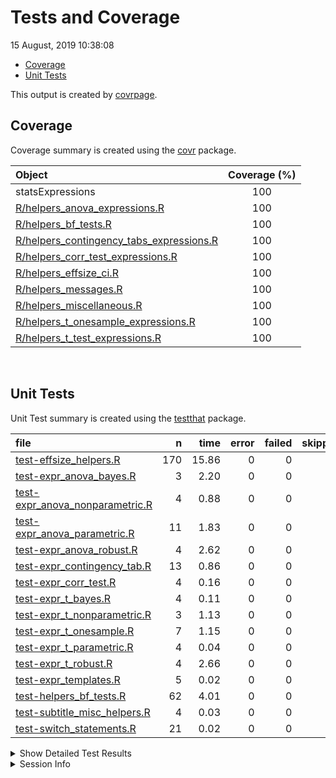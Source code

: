 Tests and Coverage
================
15 August, 2019 10:38:08

  - [Coverage](#coverage)
  - [Unit Tests](#unit-tests)

This output is created by
[covrpage](https://github.com/metrumresearchgroup/covrpage).

## Coverage

Coverage summary is created using the
[covr](https://github.com/r-lib/covr) package.

| Object                                                                                     | Coverage (%) |
| :----------------------------------------------------------------------------------------- | :----------: |
| statsExpressions                                                                           |     100      |
| [R/helpers\_anova\_expressions.R](../R/helpers_anova_expressions.R)                        |     100      |
| [R/helpers\_bf\_tests.R](../R/helpers_bf_tests.R)                                          |     100      |
| [R/helpers\_contingency\_tabs\_expressions.R](../R/helpers_contingency_tabs_expressions.R) |     100      |
| [R/helpers\_corr\_test\_expressions.R](../R/helpers_corr_test_expressions.R)               |     100      |
| [R/helpers\_effsize\_ci.R](../R/helpers_effsize_ci.R)                                      |     100      |
| [R/helpers\_messages.R](../R/helpers_messages.R)                                           |     100      |
| [R/helpers\_miscellaneous.R](../R/helpers_miscellaneous.R)                                 |     100      |
| [R/helpers\_t\_onesample\_expressions.R](../R/helpers_t_onesample_expressions.R)           |     100      |
| [R/helpers\_t\_test\_expressions.R](../R/helpers_t_test_expressions.R)                     |     100      |

<br>

## Unit Tests

Unit Test summary is created using the
[testthat](https://github.com/r-lib/testthat) package.

| file                                                                          |   n |  time | error | failed | skipped | warning |
| :---------------------------------------------------------------------------- | --: | ----: | ----: | -----: | ------: | ------: |
| [test-effsize\_helpers.R](testthat/test-effsize_helpers.R)                    | 170 | 15.86 |     0 |      0 |       0 |       0 |
| [test-expr\_anova\_bayes.R](testthat/test-expr_anova_bayes.R)                 |   3 |  2.20 |     0 |      0 |       0 |       0 |
| [test-expr\_anova\_nonparametric.R](testthat/test-expr_anova_nonparametric.R) |   4 |  0.88 |     0 |      0 |       0 |       0 |
| [test-expr\_anova\_parametric.R](testthat/test-expr_anova_parametric.R)       |  11 |  1.83 |     0 |      0 |       0 |       0 |
| [test-expr\_anova\_robust.R](testthat/test-expr_anova_robust.R)               |   4 |  2.62 |     0 |      0 |       0 |       0 |
| [test-expr\_contingency\_tab.R](testthat/test-expr_contingency_tab.R)         |  13 |  0.86 |     0 |      0 |       0 |       0 |
| [test-expr\_corr\_test.R](testthat/test-expr_corr_test.R)                     |   4 |  0.16 |     0 |      0 |       0 |       0 |
| [test-expr\_t\_bayes.R](testthat/test-expr_t_bayes.R)                         |   4 |  0.11 |     0 |      0 |       0 |       0 |
| [test-expr\_t\_nonparametric.R](testthat/test-expr_t_nonparametric.R)         |   3 |  1.13 |     0 |      0 |       0 |       0 |
| [test-expr\_t\_onesample.R](testthat/test-expr_t_onesample.R)                 |   7 |  1.15 |     0 |      0 |       0 |       0 |
| [test-expr\_t\_parametric.R](testthat/test-expr_t_parametric.R)               |   4 |  0.04 |     0 |      0 |       0 |       0 |
| [test-expr\_t\_robust.R](testthat/test-expr_t_robust.R)                       |   4 |  2.66 |     0 |      0 |       0 |       0 |
| [test-expr\_templates.R](testthat/test-expr_templates.R)                      |   5 |  0.02 |     0 |      0 |       0 |       0 |
| [test-helpers\_bf\_tests.R](testthat/test-helpers_bf_tests.R)                 |  62 |  4.01 |     0 |      0 |       0 |       0 |
| [test-subtitle\_misc\_helpers.R](testthat/test-subtitle_misc_helpers.R)       |   4 |  0.03 |     0 |      0 |       0 |       0 |
| [test-switch\_statements.R](testthat/test-switch_statements.R)                |  21 |  0.02 |     0 |      0 |       0 |       0 |

<details closed>

<summary> Show Detailed Test Results </summary>

| file                                                                               | context                                    | test                                                                  | status |  n |  time |
| :--------------------------------------------------------------------------------- | :----------------------------------------- | :-------------------------------------------------------------------- | :----- | -: | ----: |
| [test-effsize\_helpers.R](testthat/test-effsize_helpers.R#L11)                     | effsize\_t\_parametric                     | effsize works for Cohen’s d and Hedge’s g (between - without NA)      | PASS   | 29 |  0.03 |
| [test-effsize\_helpers.R](testthat/test-effsize_helpers.R#L181_L184)               | effsize\_t\_parametric                     | effsize works for Cohen’s d and Hedge’s g (between - with NA)         | PASS   | 24 |  0.05 |
| [test-effsize\_helpers.R](testthat/test-effsize_helpers.R#L329_L335)               | effsize\_t\_parametric                     | effsize works for Cohen’s d and Hedge’s g (within - without NA)       | PASS   | 26 |  0.03 |
| [test-effsize\_helpers.R](testthat/test-effsize_helpers.R#L534_L543)               | effsize\_t\_parametric                     | effsize works for Cohen’s d and Hedge’s g (within - with NA)          | PASS   | 23 |  0.03 |
| [test-effsize\_helpers.R](testthat/test-effsize_helpers.R#L756)                    | effsize\_t\_parametric                     | effsize works for one sample test                                     | PASS   | 14 |  0.02 |
| [test-effsize\_helpers.R](testthat/test-effsize_helpers.R#L827)                    | t1way\_ci                                  | t1way\_ci works                                                       | PASS   | 13 | 14.17 |
| [test-effsize\_helpers.R](testthat/test-effsize_helpers.R#L1006)                   | test\_yuend\_ci                            | Yuen’s test on trimmed means for dependent samples works              | PASS   | 18 |  1.24 |
| [test-effsize\_helpers.R](testthat/test-effsize_helpers.R#L1096)                   | robcor\_ci                                 | robcor\_ci works                                                      | PASS   | 23 |  0.29 |
| [test-expr\_anova\_bayes.R](testthat/test-expr_anova_bayes.R#L38)                  | expr\_anova\_bayes                         | expr\_anova\_bayes works (between-subjects)                           | PASS   |  1 |  0.03 |
| [test-expr\_anova\_bayes.R](testthat/test-expr_anova_bayes.R#L78)                  | expr\_anova\_bayes                         | expr\_anova\_bayes works (within-subjects)                            | PASS   |  1 |  0.20 |
| [test-expr\_anova\_bayes.R](testthat/test-expr_anova_bayes.R#L118)                 | expr\_anova\_bayes                         | expr\_anova\_bayes works (within-subjects) - with NA                  | PASS   |  1 |  1.97 |
| [test-expr\_anova\_nonparametric.R](testthat/test-expr_anova_nonparametric.R#L56)  | expr\_anova\_nonparametric                 | between-subjects - data with and without NAs                          | PASS   |  2 |  0.39 |
| [test-expr\_anova\_nonparametric.R](testthat/test-expr_anova_nonparametric.R#L161) | expr\_anova\_nonparametric                 | within-subjects - data with and without NAs                           | PASS   |  2 |  0.49 |
| [test-expr\_anova\_parametric.R](testthat/test-expr_anova_parametric.R#L57)        | expr\_anova\_parametric - between-subjects | parametric anova subtitles work (without NAs)                         | PASS   |  1 |  0.06 |
| [test-expr\_anova\_parametric.R](testthat/test-expr_anova_parametric.R#L130)       | expr\_anova\_parametric - between-subjects | parametric anova subtitles work (with NAs)                            | PASS   |  1 |  0.43 |
| [test-expr\_anova\_parametric.R](testthat/test-expr_anova_parametric.R#L189)       | expr\_anova\_parametric - between-subjects | parametric anova subtitles with partial omega-squared                 | PASS   |  1 |  0.07 |
| [test-expr\_anova\_parametric.R](testthat/test-expr_anova_parametric.R#L249)       | expr\_anova\_parametric - between-subjects | parametric anova subtitles with partial eta-squared and data with NAs | PASS   |  1 |  0.02 |
| [test-expr\_anova\_parametric.R](testthat/test-expr_anova_parametric.R#L360)       | expr\_anova\_parametric - between-subjects | parametric anova subtitles with partial eta-squared and data with NAs | PASS   |  2 |  0.09 |
| [test-expr\_anova\_parametric.R](testthat/test-expr_anova_parametric.R#L425)       | expr\_anova\_parametric - within-subjects  | parametric anova subtitles work (without NAs)                         | PASS   |  1 |  0.39 |
| [test-expr\_anova\_parametric.R](testthat/test-expr_anova_parametric.R#L485)       | expr\_anova\_parametric - within-subjects  | parametric anova subtitles work (with NAs)                            | PASS   |  2 |  0.27 |
| [test-expr\_anova\_parametric.R](testthat/test-expr_anova_parametric.R#L596)       | expr\_anova\_parametric - within-subjects  | parametric anova subtitles work (catch bad data)                      | PASS   |  1 |  0.39 |
| [test-expr\_anova\_parametric.R](testthat/test-expr_anova_parametric.R#L673_L703)  | expr\_anova\_parametric - within-subjects  | checking warning message when too few obs                             | PASS   |  1 |  0.11 |
| [test-expr\_anova\_robust.R](testthat/test-expr_anova_robust.R#L58)                | expr\_anova\_robust                        | expr\_anova\_robust works - between-subjects                          | PASS   |  2 |  2.53 |
| [test-expr\_anova\_robust.R](testthat/test-expr_anova_robust.R#L155)               | expr\_anova\_robust                        | expr\_anova\_robust works - within-subjects                           | PASS   |  2 |  0.09 |
| [test-expr\_contingency\_tab.R](testthat/test-expr_contingency_tab.R#L60)          | expr\_contingency\_tab                     | expr\_contingency\_tab works - data without NAs                       | PASS   |  2 |  0.31 |
| [test-expr\_contingency\_tab.R](testthat/test-expr_contingency_tab.R#L176)         | expr\_contingency\_tab                     | expr\_contingency\_tab works - data with NAs                          | PASS   |  1 |  0.05 |
| [test-expr\_contingency\_tab.R](testthat/test-expr_contingency_tab.R#L260)         | expr\_contingency\_tab\_paired             | paired expr\_contingency\_tab works - counts data without NAs         | PASS   |  1 |  0.08 |
| [test-expr\_contingency\_tab.R](testthat/test-expr_contingency_tab.R#L359)         | expr\_contingency\_tab\_paired             | paired expr\_contingency\_tab works - with NAs                        | PASS   |  1 |  0.08 |
| [test-expr\_contingency\_tab.R](testthat/test-expr_contingency_tab.R#L442)         | expr\_contingency\_tab\_paired             | paired data 4-by-4                                                    | PASS   |  1 |  0.06 |
| [test-expr\_contingency\_tab.R](testthat/test-expr_contingency_tab.R#L502)         | expr\_contingency\_tab\_gof                | Goodness of Fit expr\_contingency\_tab works without counts           | PASS   |  2 |  0.12 |
| [test-expr\_contingency\_tab.R](testthat/test-expr_contingency_tab.R#L599)         | expr\_contingency\_tab\_gof                | Goodness of Fit expr\_contingency\_tab works with counts              | PASS   |  1 |  0.08 |
| [test-expr\_contingency\_tab.R](testthat/test-expr_contingency_tab.R#L653)         | expr\_contingency\_tab\_gof                | works with dataframes with NAs and with ratio                         | PASS   |  1 |  0.03 |
| [test-expr\_contingency\_tab.R](testthat/test-expr_contingency_tab.R#L668_L671)    | expr\_contingency\_tab\_gof                | works even in edge cases                                              | PASS   |  3 |  0.05 |
| [test-expr\_corr\_test.R](testthat/test-expr_corr_test.R#L54)                      | expr\_corr\_test                           | expr\_corr\_test works - nonparametric                                | PASS   |  1 |  0.09 |
| [test-expr\_corr\_test.R](testthat/test-expr_corr_test.R#L112)                     | expr\_corr\_test                           | expr\_corr\_test works - parametric                                   | PASS   |  1 |  0.00 |
| [test-expr\_corr\_test.R](testthat/test-expr_corr_test.R#L169)                     | expr\_corr\_test                           | expr\_corr\_test works - robust                                       | PASS   |  1 |  0.03 |
| [test-expr\_corr\_test.R](testthat/test-expr_corr_test.R#L211)                     | expr\_corr\_test                           | expr\_corr\_test works - bayes                                        | PASS   |  1 |  0.04 |
| [test-expr\_t\_bayes.R](testthat/test-expr_t_bayes.R#L42)                          | expr\_t\_bayes                             | expr\_t\_bayes works - between-subjects design                        | PASS   |  1 |  0.03 |
| [test-expr\_t\_bayes.R](testthat/test-expr_t_bayes.R#L83)                          | expr\_t\_bayes                             | expr\_t\_bayes works - between-subjects design - with NA              | PASS   |  1 |  0.01 |
| [test-expr\_t\_bayes.R](testthat/test-expr_t_bayes.R#L160)                         | expr\_t\_bayes                             | expr\_t\_bayes\_paired works - within-subjects design                 | PASS   |  1 |  0.03 |
| [test-expr\_t\_bayes.R](testthat/test-expr_t_bayes.R#L199)                         | expr\_t\_bayes                             | expr\_t\_bayes\_paired works - within-subjects design - with NA       | PASS   |  1 |  0.04 |
| [test-expr\_t\_nonparametric.R](testthat/test-expr_t_nonparametric.R#L51)          | expr\_t\_nonparametric                     | expr\_t\_nonparametric works - between-subjects design                | PASS   |  1 |  0.86 |
| [test-expr\_t\_nonparametric.R](testthat/test-expr_t_nonparametric.R#L97_L101)     | expr\_t\_nonparametric                     | expr\_t\_nonparametric works - within-subjects design                 | PASS   |  2 |  0.27 |
| [test-expr\_t\_onesample.R](testthat/test-expr_t_onesample.R#L198)                 | expr\_t\_onesample                         | expr\_t\_onesample parametric works                                   | PASS   |  4 |  0.03 |
| [test-expr\_t\_onesample.R](testthat/test-expr_t_onesample.R#L255)                 | expr\_t\_onesample                         | expr\_t\_onesample non-parametric works                               | PASS   |  1 |  1.09 |
| [test-expr\_t\_onesample.R](testthat/test-expr_t_onesample.R#L305)                 | expr\_t\_onesample                         | expr\_t\_onesample robust works                                       | PASS   |  1 |  0.02 |
| [test-expr\_t\_onesample.R](testthat/test-expr_t_onesample.R#L346)                 | expr\_t\_onesample                         | expr\_t\_onesample bayes factor works                                 | PASS   |  1 |  0.01 |
| [test-expr\_t\_parametric.R](testthat/test-expr_t_parametric.R#L61)                | expr\_t\_parametric                        | parametric t-test works (between-subjects without NAs)                | PASS   |  1 |  0.00 |
| [test-expr\_t\_parametric.R](testthat/test-expr_t_parametric.R#L125)               | expr\_t\_parametric                        | parametric t-test works (between-subjects with NAs)                   | PASS   |  1 |  0.01 |
| [test-expr\_t\_parametric.R](testthat/test-expr_t_parametric.R#L183)               | expr\_t\_parametric                        | parametric t-test works (within-subjects without NAs)                 | PASS   |  1 |  0.02 |
| [test-expr\_t\_parametric.R](testthat/test-expr_t_parametric.R#L239)               | expr\_t\_parametric                        | parametric t-test works (within-subjects with NAs)                    | PASS   |  1 |  0.01 |
| [test-expr\_t\_robust.R](testthat/test-expr_t_robust.R#L54)                        | expr\_t\_robust                            | expr\_t\_robust - within-subjects - without NAs                       | PASS   |  2 |  1.52 |
| [test-expr\_t\_robust.R](testthat/test-expr_t_robust.R#L128)                       | expr\_t\_robust                            | expr\_t\_robust - within-subjects - with NAs                          | PASS   |  1 |  0.74 |
| [test-expr\_t\_robust.R](testthat/test-expr_t_robust.R#L183)                       | expr\_t\_robust                            | expr\_t\_robust - between-subjects - without NAs                      | PASS   |  1 |  0.40 |
| [test-expr\_templates.R](testthat/test-expr_templates.R#L56)                       | expr\_templates                            | checking if subtitle template works without any parameter             | PASS   |  1 |  0.02 |
| [test-expr\_templates.R](testthat/test-expr_templates.R#L116)                      | expr\_templates                            | checking if subtitle template works with a single parameter           | PASS   |  2 |  0.00 |
| [test-expr\_templates.R](testthat/test-expr_templates.R#L197)                      | expr\_templates                            | checking if subtitle template works with two parameters               | PASS   |  2 |  0.00 |
| [test-helpers\_bf\_tests.R](testthat/test-helpers_bf_tests.R#L20)                  | helpers\_bf\_tests                         | bayes factor (correlation)                                            | PASS   |  5 |  0.01 |
| [test-helpers\_bf\_tests.R](testthat/test-helpers_bf_tests.R#L57)                  | helpers\_bf\_tests                         | bayes factor (independent samples t-test)                             | PASS   |  6 |  0.03 |
| [test-helpers\_bf\_tests.R](testthat/test-helpers_bf_tests.R#L103)                 | helpers\_bf\_tests                         | bayes factor (paired t-test)                                          | PASS   |  7 |  0.05 |
| [test-helpers\_bf\_tests.R](testthat/test-helpers_bf_tests.R#L144)                 | helpers\_bf\_tests                         | bayes factor (one sample t-test)                                      | PASS   |  7 |  0.03 |
| [test-helpers\_bf\_tests.R](testthat/test-helpers_bf_tests.R#L210)                 | helpers\_bf\_tests                         | bayes factor (between-subjects - anova)                               | PASS   |  9 |  0.08 |
| [test-helpers\_bf\_tests.R](testthat/test-helpers_bf_tests.R#L318)                 | helpers\_bf\_tests                         | bayes factor (within-subjects - anova)                                | PASS   |  9 |  0.72 |
| [test-helpers\_bf\_tests.R](testthat/test-helpers_bf_tests.R#L383)                 | helpers\_bf\_tests                         | bayes factor (proportion test)                                        | PASS   |  6 |  3.02 |
| [test-helpers\_bf\_tests.R](testthat/test-helpers_bf_tests.R#L477)                 | helpers\_bf\_tests                         | bayes factor (contingency tab)                                        | PASS   | 10 |  0.07 |
| [test-helpers\_bf\_tests.R](testthat/test-helpers_bf_tests.R#L553)                 | helpers\_bf\_tests                         | bayes factor caption maker check                                      | PASS   |  1 |  0.00 |
| [test-helpers\_bf\_tests.R](testthat/test-helpers_bf_tests.R#L583_L601)            | helpers\_bf\_tests                         | bayes factor caption maker check                                      | PASS   |  2 |  0.00 |
| [test-subtitle\_misc\_helpers.R](testthat/test-subtitle_misc_helpers.R#L27)        | long\_to\_wide\_converter                  | long\_to\_wide\_converter works                                       | PASS   |  4 |  0.03 |
| [test-switch\_statements.R](testthat/test-switch_statements.R#L8)                  | switch statements                          | switch for effct size type works                                      | PASS   | 13 |  0.02 |
| [test-switch\_statements.R](testthat/test-switch_statements.R#L30)                 | switch statements                          | switch for stats type works                                           | PASS   |  8 |  0.00 |

</details>

<details>

<summary> Session Info </summary>

| Field    | Value                            |
| :------- | :------------------------------- |
| Version  | R version 3.6.1 (2019-07-05)     |
| Platform | x86\_64-w64-mingw32/x64 (64-bit) |
| Running  | Windows 10 x64 (build 16299)     |
| Language | English\_United States           |
| Timezone | America/New\_York                |

| Package  | Version |
| :------- | :------ |
| testthat | 2.2.1   |
| covr     | 3.3.0   |
| covrpage | 0.0.70  |

</details>

<!--- Final Status : pass --->
